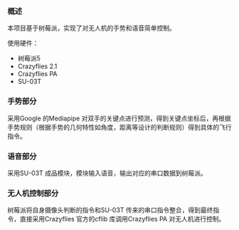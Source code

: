 ### 概述
本项目基于树莓派，实现了对无人机的手势和语音简单控制。

使用硬件：
* 树莓派5
* Crazyflies 2.1
* Crazyflies PA
* SU-03T

### 手势部分
采用Google 的Mediapipe 对双手的关键点进行预测，得到关键点坐标后，再根据手势规则（根据手势的几何特性如角度，距离等设计的判断规则）得到具体的飞行指令。

### 语音部分
采用SU-03T 成品模块，模块输入语音，输出对应的串口数据到树莓派。

### 无人机控制部分
树莓派将自身摄像头判断的指令和SU-03T 传来的串口指令整合，得到最终指令，直接采用Crazyflies 官方的cflib 库调用Crazyflies PA 对无人机进行控制。
